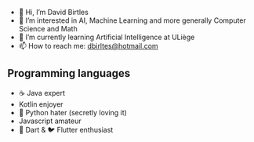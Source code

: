 - 👋 Hi, I’m David Birtles
- 👀 I’m interested in AI, Machine Learning and more generally Computer Science and Math
- 🌱 I’m currently learning Artificial Intelligence at ULiège
- 📫 How to reach me: dbirltes@hotmail.com

Programming languages
---------------------
- ☕ Java expert
- Kotlin enjoyer
- 🐍 Python hater (secretly loving it)
- Javascript amateur
- 🎯 Dart & 🐦 Flutter enthusiast

